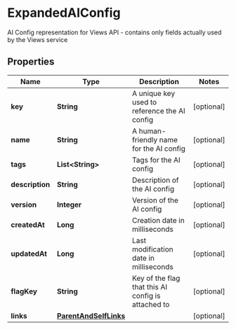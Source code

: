 

# ExpandedAIConfig

AI Config representation for Views API - contains only fields actually used by the Views service

## Properties

| Name | Type | Description | Notes |
|------------ | ------------- | ------------- | -------------|
|**key** | **String** | A unique key used to reference the AI config |  [optional] |
|**name** | **String** | A human-friendly name for the AI config |  [optional] |
|**tags** | **List&lt;String&gt;** | Tags for the AI config |  [optional] |
|**description** | **String** | Description of the AI config |  [optional] |
|**version** | **Integer** | Version of the AI config |  [optional] |
|**createdAt** | **Long** | Creation date in milliseconds |  [optional] |
|**updatedAt** | **Long** | Last modification date in milliseconds |  [optional] |
|**flagKey** | **String** | Key of the flag that this AI config is attached to |  [optional] |
|**links** | [**ParentAndSelfLinks**](ParentAndSelfLinks.md) |  |  [optional] |



